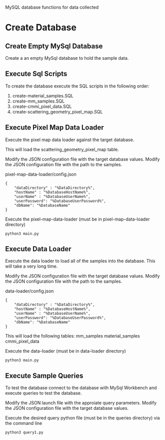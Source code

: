 MySQL database functions for data collected

# Create Database

## Create Empty MySql Database

Create a an empty MySql database to hold the sample data.

## Execute Sql Scripts

To create the database execute the SQL scripts in the following order:

1. create-material_samples.SQL
2. create-mm_samples.SQL
3. create-cmmi_pixel_data.SQL
4. create-scattering_geometry_pixel_map.SQL

## Execute Pixel Map Data Loader

Execute the pixel map data loader against the target database.

This will load the scattering_geometry_pixel_map table.  

Modify the JSON configuration file with the target database values.
Modify the JSON configuration file with the path to the samples.

pixel-map-data-loader/config.json
```
{
    "dataDirectory" : "%DataDirectory%",
    "hostName" : "%DatabaseHostName%",
    "userName" : "%DatabaseUserName%", 
    "userPassword": "%DatabaseUserPassword%",
    "dbName": "%DatabaseName"
}
```

Execute the pixel-map-data-loader (must be in pixel-map-data-loader directory)
```
python3 main.py
```

## Execute Data Loader

Execute the data loader to load all of the samples into the database.  This will take a very long time.

Modify the JSON configuration file with the target database values.
Modify the JSON configuration file with the path to the samples.

data-loader/config.json
```
{
    "dataDirectory" : "%DataDirectory%",
    "hostName" : "%DatabaseHostName%",
    "userName" : "%DatabaseUserName%", 
    "userPassword": "%DatabaseUserPassword%",
    "dbName": "%DatabaseName"
}
```

This will load the following tables:
mm_samples
material_samples
cmmi_pixel_data

Execute the data-loader (must be in data-loader directory)
```
python3 main.py
```

## Execute Sample Queries

To test the database connect to the database with MySql Workbench and execute queries to test the database.

Modify the JSON launch file with the approiate query parameters.
Modify the JSON configuration file with the target database values.

Execute the desired query python file (must be in the queries directory) via the command line
```
python3 query1.py
```